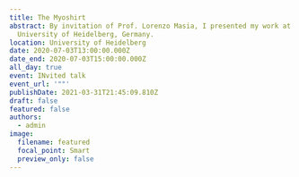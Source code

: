 ```yaml
---
title: The Myoshirt
abstract: By invitation of Prof. Lorenzo Masia, I presented my work at the
  University of Heidelberg, Germany.
location: University of Heidelberg
date: 2020-07-03T13:00:00.000Z
date_end: 2020-07-03T15:00:00.000Z
all_day: true
event: INvited talk
event_url: '""'
publishDate: 2021-03-31T21:45:09.810Z
draft: false
featured: false
authors:
  - admin
image:
  filename: featured
  focal_point: Smart
  preview_only: false
---
```

